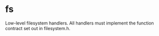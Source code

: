 # fs

Low-level filesystem handlers. All handlers must implement the function contract
set out in filesystem.h.
